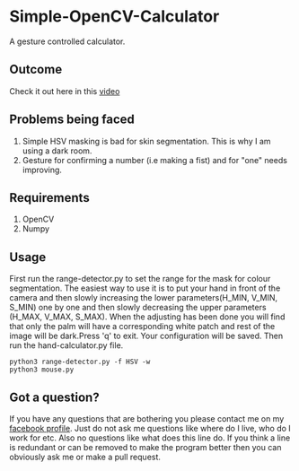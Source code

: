 # Simple-OpenCV-Calculator
A gesture controlled calculator.

## Outcome
Check it out here in this <a href ="">video</a>

## Problems being faced
1. Simple HSV masking is bad for skin segmentation. This is why I am using a dark room.
2. Gesture for confirming a number (i.e making a fist) and for "one" needs improving. 

## Requirements
1. OpenCV
2. Numpy

## Usage
First run the range-detector.py to set the range for the mask for colour segmentation. The easiest way to use it is to put your hand in front of the camera and then slowly increasing the lower parameters(H_MIN, V_MIN, S_MIN) one by one and then slowly decreasing the upper parameters (H_MAX, V_MAX, S_MAX). When the adjusting has been done you will find that only the palm will have a corresponding white patch and rest of the image will be dark.Press 'q' to exit. Your configuration will be saved. Then run the hand-calculator.py file.

    python3 range-detector.py -f HSV -w
    python3 mouse.py

## Got a question?
If you have any questions that are bothering you please contact me on my <a href = "http://www.facebook.com/dibakar.saha.750">facebook profile</a>. Just do not ask me questions like where do I live, who do I work for etc. Also no questions like what does this line do. If you think a line is redundant or can be removed to make the program better then you can obviously ask me or make a pull request.